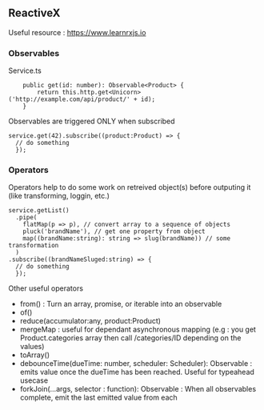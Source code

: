 ## ReactiveX

Useful resource : https://www.learnrxjs.io

### Observables

Service.ts
```
    public get(id: number): Observable<Product> {
        return this.http.get<Unicorn>('http://example.com/api/product/' + id);
    }
```

Observables are triggered ONLY when subscribed
```
service.get(42).subscribe((product:Product) => { 
  // do something
  });
```

### Operators

Operators help to do some work on retreived object(s) before outputing it (like transforming, loggin, etc.)

```
service.getList()
  .pipe(
    flatMap(p => p), // convert array to a sequence of objects
    pluck('brandName'), // get one property from object
    map((brandName:string): string => slug(brandName)) // some transformation
  )
.subscribe((brandNameSluged:string) => { 
  // do something
  });
```

Other useful operators 
- from() : Turn an array, promise, or iterable into an observable
- of()
- reduce(accumulator:any, product:Product)
- mergeMap : useful for dependant asynchronous mapping (e.g : you get Product.categories array then call /categories/ID depending on the values)
- toArray()
- debounceTime(dueTime: number, scheduler: Scheduler): Observable : emits value once the dueTime has been reached. Useful for typeahead usecase
- forkJoin(...args, selector : function): Observable : When all observables complete, emit the last emitted value from each
